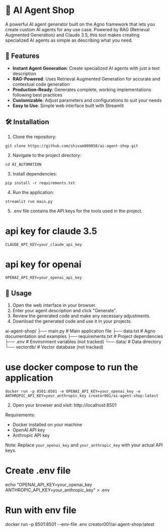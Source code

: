 # 🤖 AI Agent Shop

A powerful AI agent generator built on the Agno framework that lets you create custom AI agents for any use case. Powered by RAG (Retrieval Augmented Generation) and Claude 3.5, this tool makes creating specialized AI agents as simple as describing what you need.

## 🌟 Features

- **Instant Agent Generation**: Create specialized AI agents with just a text description
- **RAG-Powered**: Uses Retrieval Augmented Generation for accurate and contextual code generation
- **Production-Ready**: Generates complete, working implementations following best practices
- **Customizable**: Adjust parameters and configurations to suit your needs
- **Easy to Use**: Simple web interface built with Streamlit

## 🛠️ Installation

1. Clone the repository:
```
git clone https://github.com/shivam909058/ai-agent-shop.git
```

2. Navigate to the project directory:
```
cd AI_AUTOMATION
```

3. Install dependencies:
```
pip install -r requirements.txt
```

4. Run the application:
```
streamlit run main.py
```

5. .env file contains the API keys for the tools used in the project.
# api key for claude 3.5
```
CLAUDE_API_KEY=your_claude_api_key
```
# api key for openai
```
OPENAI_API_KEY=your_openai_api_key
```

## 📖 Usage

1. Open the web interface in your browser.
2. Enter your agent description and click "Generate".
3. Review the generated code and make any necessary adjustments.
4. Download the generated code and use it in your projects.

ai-agent-shop/
├── main.py # Main application file
├── data.txt # Agno documentation and examples
├── requirements.txt # Project dependencies
├── .env # Environment variables (not tracked)
└── data/ # Data directory
└── vectordb/ # Vector database (not tracked)

# use docker compose to run the application
```
docker run -p 8501:8501 -e OPENAI_API_KEY=your_openai_key -e ANTHROPIC_API_KEY=your_anthropic_key creator001/ai-agent-shop:latest
```

2. Open your browser and visit: http://localhost:8501

Requirements:
- Docker installed on your machine
- OpenAI API key
- Anthropic API key

Note: Replace `your_openai_key` and `your_anthropic_key` with your actual API keys.

# Create .env file
echo "OPENAI_API_KEY=your_openai_key
ANTHROPIC_API_KEY=your_anthropic_key" > .env

# Run with env file
docker run -p 8501:8501 --env-file .env creator001/ai-agent-shop:latest
